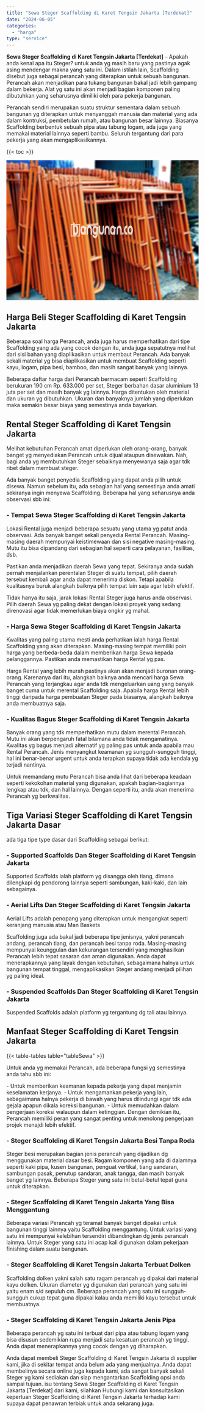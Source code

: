 ```yaml
---
title: "Sewa Steger Scaffolding di Karet Tengsin Jakarta [Terdekat]"
date: "2024-06-05"
categories: 
  - "harga"
type: "service"
---
```


**Sewa Steger Scaffolding di Karet Tengsin Jakarta \[Terdekat\]** – Apakah anda kenal apa itu Steger? untuk anda yg masih baru yang pastinya agak asing mendengar makna yang satu ini. Dalam istilah lain, Scaffolding disebut juga sebagai perancah yang diterapkan untuk sebuah bangunan. Perancah akan menjadikan para tukang bangunan bakal jadi lebih gampang dalam bekerja. Alat yg satu ini akan menjadi bagian komponen paling dibutuhkan yang seharusnya dimiliki oleh para pekerja bangunan.

Perancah sendiri merupakan suatu struktur sementara dalam sebuah bangunan yg diterapkan untuk menyanggah manusia dan material yang ada dalam kontruksi, pembetulan rumah, atau bangunan besar lainnya. Biasanya Scaffolding berbentuk sebuah pipa atau tabung logam, ada juga yang memakai material lainnya seperti bambu. Seluruh tergantung dari para pekerja yang akan mengaplikasikannya.

{{< toc >}}

![Sewa Steger Scaffolding di Karet Tengsin Jakarta [Terdekat]](/images/sewa-scaffolding-steger-06.png)

## Harga Beli Steger Scaffolding di Karet Tengsin Jakarta

Beberapa soal harga Perancah, anda juga harus memperhatikan dari tipe Scaffolding yang ada yang cocok dengan itu, anda juga sepatutnya melihat dari sisi bahan yang diaplikasikan untuk membaut Perancah. Ada banyak sekali material yg bisa diaplikasikan untuk membuat Scaffolding seperti kayu, logam, pipa besi, bamboo, dan masih sangat banyak yang lainnya.

Beberapa daftar harga dari Perancah bermacam seperti Scaffolding berukuran 190 cm Rp. 633.000 per set, Steger berbahan dasar aluminium 13 juta per set dan masih banyak yg lainnya. Harga ditentukan oleh material dan ukuran yg dibutuhkan. Ukuran dan banyaknya jumlah yang diperlukan maka semakin besar biaya yang semestinya anda bayarkan.

## Rental Steger Scaffolding di Karet Tengsin Jakarta

Melihat kebutuhan Perancah amat diperlukan oleh orang-orang, banyak banget yg menyediakan Perancah untuk dijual ataupun disewakan. Nah, bagi anda yg membutuhkan Steger sebaiknya menyewanya saja agar tdk ribet dalam membuat steger.

Ada banyak banget penyedia Scaffolding yang dapat anda pilih untuk disewa. Namun sebelum itu, ada sebagian hal yang semestinya anda amati sekiranya ingin menyewa Scaffolding. Beberapa hal yang seharusnya anda observasi sbb ini:

### \- Tempat Sewa Steger Scaffolding di Karet Tengsin Jakarta

Lokasi Rental juga menjadi beberapa sesuatu yang utama yg patut anda observasi. Ada banyak banget sekali penyedia Rental Perancah. Masing-masing daerah mempunyai keistimewaan dan sisi negative masing-masing. Mutu itu bisa dipandang dari sebagian hal seperti cara pelayanan, fasilitas, dsb.

Pastikan anda menjadikan daerah Sewa yang tepat. Sekiranya anda sudah pernah menjalankan perentalan Steger di suatu tempat, pilih daerah tersebut kembali agar anda dapat menerima diskon. Tetapi apabila kualitasnya buruk alangkah baiknya pilih tempat lain saja agar lebih efektif.

Tidak hanya itu saja, jarak lokasi Rental Steger juga harus anda observasi. Pilih daerah Sewa yg paling dekat dengan lokasi proyek yang sedang direnovasi agar tidak memerlukan biaya ongkir yg mahal.

### \- Harga Sewa Steger Scaffolding di Karet Tengsin Jakarta

Kwalitas yang paling utama mesti anda perhatikan ialah harga Rental Scaffolding yang akan diterapkan. Masing-masing tempat memiliki poin harga yang berbeda-beda dalam memberikan harga Sewa kepada pelanggannya. Pastikan anda memastikan harga Rental yg pas.

Harga Rental yang lebih murah pastinya akan akan menjadi buronan orang-orang. Karenanya dari itu, alangkah baiknya anda mencari harga Sewa Perancah yang terjangkau agar anda tdk mengeluarkan uang yang banyak banget cuma untuk merental Scaffolding saja. Apabila harga Rental lebih tinggi daripada harga pembuatan Steger pada biasanya, alangkah baiknya anda membuatnya saja.

### \- Kualitas Bagus Steger Scaffolding di Karet Tengsin Jakarta

Banyak orang yang tdk memperhatikan mutu dalam merental Perancah. Mutu ini akan berpengaruh fatal bilamana anda tidak mengamatinya. Kwalitas yg bagus menjadi alternatif yg paling pas untuk anda apabila mau Rental Perancah. Jenis menyangkut keamanan yg sungguh-sungguh tinggi, hal ini benar-benar urgent untuk anda terapkan supaya tidak ada kendala yg terjadi nantinya.

Untuk memandang mutu Perancah bisa anda lihat dari beberapa keadaan seperti kekokohan material yang digunakan, apakah bagian-bagiannya lengkap atau tdk, dan hal lainnya. Dengan seperti itu, anda akan menerima Perancah yg berkwalitas.

## Tiga Variasi Steger Scaffolding di Karet Tengsin Jakarta Dasar

ada tiga tipe type dasar dari Scaffolding sebagai berikut:

### \- Supported Scaffolds Dan Steger Scaffolding di Karet Tengsin Jakarta

Supported Scaffolds ialah platform yg disangga oleh tiang, dimana dilengkapi dg pendorong lainnya seperti sambungan, kaki-kaki, dan lain sebagainya.

### \- Aerial Lifts Dan Steger Scaffolding di Karet Tengsin Jakarta

Aerial Lifts adalah penopang yang diterapkan untuk mengangkat seperti keranjang manusia atau Man Baskets

Scaffolding juga ada bakal jadi beberapa tipe jenisnya, yakni perancah andang, perancah tiang, dan perancah besi tanpa roda. Masing-masing mempunyai keunggulan dan kekurangan tersendiri yang menghasilkan Perancah lebih tepat sasaran dan aman digunakan. Anda dapat menerapkannya yang layak dengan kebutuhan, sebagaimana halnya untuk bangunan tempat tinggal, mengaplikasikan Steger andang menjadi pilihan yg paling ideal.

### \- Suspended Scaffolds Dan Steger Scaffolding di Karet Tengsin Jakarta

Suspended Scaffolds adalah platform yg tergantung dg tali atau lainnya.

## Manfaat Steger Scaffolding di Karet Tengsin Jakarta

{{< table-tables table="tableSewa" >}}

Untuk anda yg memakai Perancah, ada beberapa fungsi yg semestinya anda tahu sbb ini:

\- Untuk memberikan keamanan kepada pekerja yang dapat menjamin keselamatan kerjanya. - Untuk mengamankan pekerja yang lain, sebagaimana halnya pekerja di bawah yang harus dilindungi agar tdk ada gejala apapun dikala koreksi bangunan. - Untuk memudahkan dalam pengerjaan koreksi walaupun dalam ketinggian. Dengan demikian itu, Perancah memiliki peran yang sangat penting untuk menolong pengerjaan projek menajdi lebih efektif.

### \- Steger Scaffolding di Karet Tengsin Jakarta Besi Tanpa Roda

Steger besi merupakan bagian jenis perancah yang dijadikan dg menggunakan material dasar besi. Ragam komponen yang ada di dalamnya seperti kaki pipa, kusen bangunan, penguat vertikal, tiang sandaran, sambungan pasak, penutup sandaran, anak tangga, dan masih banyak banget yg lainnya. Beberapa Steger yang satu ini betul-betul tepat guna untuk diterapkan.

### \- Steger Scaffolding di Karet Tengsin Jakarta Yang Bisa Menggantung

Beberapa variasi Perancah yg teramat banyak banget dipakai untuk bangunan tinggi lainnya yaitu Scaffolding menggantung. Untuk variasi yang satu ini mempunyai kelebihan tersendiri dibandingkan dg jenis perancah lainnya. Untuk Steger yang satu ini acap kali digunakan dalam pekerjaan finishing dalam suatu bangunan.

### \- Steger Scaffolding di Karet Tengsin Jakarta Terbuat Dolken

Scaffolding dolken yakni salah satu ragam perancah yg dipakai dari material kayu dolken. Ukuran diameter yg digunakan dari perancah yang satu ini yaitu enam s/d sepuluh cm. Beberapa perancah yang satu ini sungguh-sungguh cukup tepat guna dipakai kalau anda memiliki kayu tersebut untuk membuatnya.

### \- Steger Scaffolding di Karet Tengsin Jakarta Jenis Pipa

Beberapa perancah yg satu ini terbuat dari pipa atau tabung logam yang bisa disusun sedemikian rupa menjadi satu kesatuan perancah yg tinggi. Anda dapat menerapkannya yang cocok dengan yg diharapkan.

Anda dapat membeli Steger Scaffolding di Karet Tengsin Jakarta di supplier kami, jika di sekitar tempat anda belum ada yang menjualnya. Anda dapat membelinya secara online juga kepada kami, ada sangat banyak sekali Steger yg kami sediakan dan siap mengantarkan Scaffolding opsi anda sampai tujuan. isu tentang Sewa Steger Scaffolding di Karet Tengsin Jakarta \[Terdekat\] dari kami, silahkan Hubungi kami dan konsultasikan keperluan Steger Scaffolding di Karet Tengsin Jakarta terhadap kami supaya dapat penawran terbiak untuk anda sekarang juga.
